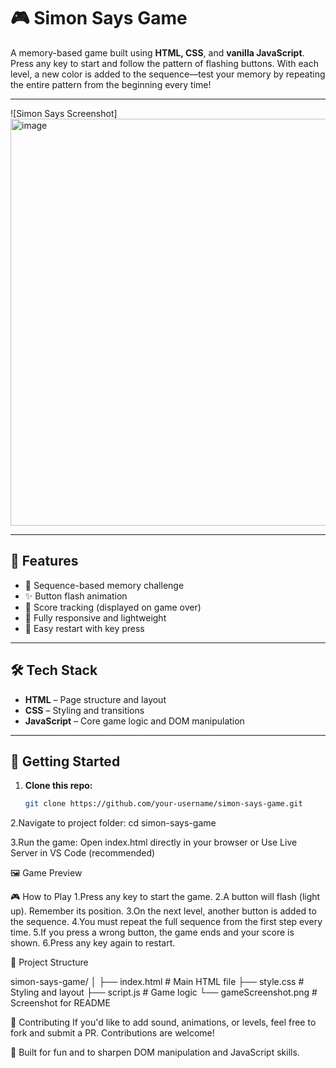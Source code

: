 # 🎮 Simon Says Game

A memory-based game built using **HTML, CSS**, and **vanilla JavaScript**. Press any key to start and follow the pattern of flashing buttons. With each level, a new color is added to the sequence—test your memory by repeating the entire pattern from the beginning every time!

---

![Simon Says Screenshot] <img width="1343" height="651" alt="image" src="https://github.com/user-attachments/assets/21873610-d7d5-49d5-8fed-959d7710e0ba" />


---

## 🌟 Features

- 🎯 Sequence-based memory challenge
- ✨ Button flash animation
- 🧠 Score tracking (displayed on game over)
- 📱 Fully responsive and lightweight
- 🔁 Easy restart with key press

---

## 🛠️ Tech Stack

- **HTML** – Page structure and layout  
- **CSS** – Styling and transitions  
- **JavaScript** – Core game logic and DOM manipulation

---

## 🚀 Getting Started

1. **Clone this repo:**
   ```bash
   git clone https://github.com/your-username/simon-says-game.git

2.Navigate to project folder:
   cd simon-says-game

3.Run the game:
  Open index.html directly in your browser
    or
  Use Live Server in VS Code (recommended)

🖼️ Game Preview

🎮 How to Play
  1.Press any key to start the game.
  2.A button will flash (light up). Remember its position.
  3.On the next level, another button is added to the sequence.
  4.You must repeat the full sequence from the first step every time.
  5.If you press a wrong button, the game ends and your score is shown.
  6.Press any key again to restart.

📁 Project Structure

  simon-says-game/
  │
  ├── index.html         # Main HTML file
  ├── style.css          # Styling and layout
  ├── script.js          # Game logic
  └── gameScreenshot.png # Screenshot for README

🙌 Contributing
If you'd like to add sound, animations, or levels, feel free to fork and submit a PR. Contributions are welcome!

🧠 Built for fun and to sharpen DOM manipulation and JavaScript skills.
